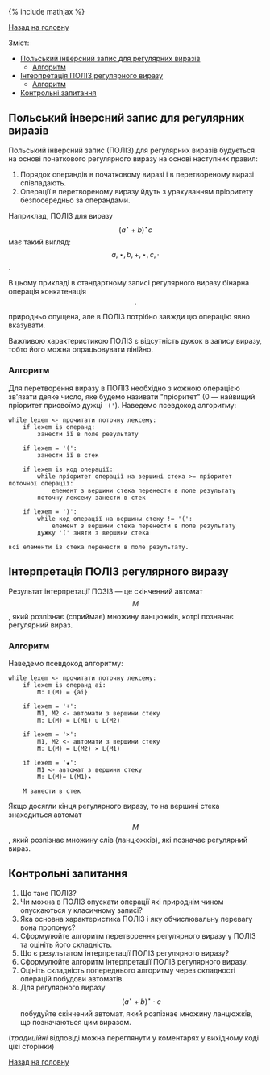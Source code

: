 {% include mathjax %}

[Назад на головну](../README.md)

Зміст:
- [Польський інверсний запис для регулярних виразів](#польський-інверсний-запис-для-регулярних-виразів)
	- [Алгоритм](#алгоритм)
- [Інтерпретація ПОЛІЗ регулярного виразу](#інтерпретація-поліз-регулярного-виразу)
	- [Алгоритм](#алгоритм-1)
- [Контрольні запитання](#контрольні-запитання)

## Польський інверсний запис для регулярних виразів

Польський інверсний запис (ПОЛІЗ) для регулярних виразів будується на
основі початкового регулярного виразу на основі наступних правил:
1. Порядок операндів в початковому виразі і в перетвореному виразі співпадають.
2. Операції в перетвореному виразу йдуть з урахуванням пріоритету
	безпосередньо за операндами.

Наприклад, ПОЛІЗ для виразу $$(a^\star+b)^\star c$$ має такий вигляд: $$a, \star, b, +, \star, c, \cdot$$.

В цьому прикладі в стандартному записі регулярного виразу бінарна операція
конкатенація $$\cdot$$ природньо опущена, але в ПОЛІЗ потрібно завжди цю операцію
явно вказувати. 

Важливою характеристикою ПОЛІЗ є відсутність дужок в запису
виразу, тобто його можна опрацьовувати лінійно.

### Алгоритм

Для перетворення виразу в ПОЛІЗ необхідно з кожною операцією зв'язати
деяке число, яке будемо називати "пріоритет" (0 &mdash; найвищий пріоритет присвоїмо
дужці `'('`). Наведемо псевдокод алгоритму:

```
while lexem <- прочитати поточну лексему:
	if lexem is операнд:
		занести її в поле результату
	
	if lexem = '(':
		занести її в стек
	
	if lexem is код операції:
		while пріоритет операції на вершині стека >= пріоритет поточної операції:
			елемент з вершини стека перенести в поле результату
		поточну лексему занести в стек
	
	if lexem = ')':
		while код операції на вершины стеку != '(':
			елемент з вершини стека перенести в поле результату
		дужку '(' зняти з вершини стека

всі елементи із стека перенести в поле результату.
```

## Інтерпретація ПОЛІЗ регулярного виразу

Результат інтерпретації ПОЗІЗ &mdash; це скінченний автомат $$M$$, який розпізнає
(сприймає) множину ланцюжків, котрі позначає регулярний вираз.

### Алгоритм

Наведемо псевдокод алгоритму:

```
while lexem <- прочитати поточну лексему:
	if lexem is операнд ai:
		M: L(M) = {ai}
	
	if lexem = '+':
		M1, M2 <- автомати з вершини стеку
		M: L(M) = L(M1) ∪ L(M2)
		
	if lexem = '×':
		M1, M2 <- автомати з вершини стеку
		M: L(M) = L(M2) × L(M1)

	if lexem = '★':
		M1 <- автомат з вершини стеку
		M: L(M)= L(M1)★

	M занести в стек
```

Якщо досягли кінця регулярного виразу, то на вершині стека знаходиться
автомат $$M$$, який розпізнає множину слів (ланцюжків), які позначає
регулярний вираз.

## Контрольні запитання

1. Що таке ПОЛІЗ?
2. Чи можна в ПОЛІЗ опускати операції які природнім чином опускаються у класичному записі?
	<!--ні-->
3. Яка основна характеристика ПОЛІЗ і яку обчислювальну перевагу вона пропонує?
	<!--відсутність дужок дозволяє (природнім чином) обчислювати вирази лінійно-->
4. Сформулюйте алгоритм перетворення регулярного виразу у ПОЛІЗ та оцініть його складність.
5. Що є результатом інтерпретації ПОЛІЗ регулярного виразу?
	<!--скінченний автомат який розпознає ту ж мову яку описує регулярний вираз-->
6. Сформулюйте алгоритм інтерпретації ПОЛІЗ регулярного виразу.
7. Оцініть складність попереднього алгоритму через складності операцій побудови автоматів.
8. Для регулярного виразу $$(a^\star + b)^\star \cdot c$$ побудуйте
	скінчений автомат, який розпізнає множину ланцюжків, що позначаються цим виразом.

(_традиційні_ відповіді можна переглянути у коментарях у вихідному коді цієї сторінки)

[Назад на головну](../README.md)